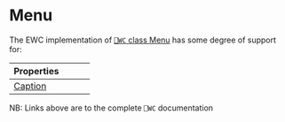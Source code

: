 # Menu

The EWC implementation of [`⎕WC` class Menu](https://help.dyalog.com/19.0/index.htm#GUI/Objects/Menu.htm) has some degree of support for:

| Properties|  |  |  |
|--|--|--|--|
 |  [Caption](https://help.dyalog.com/19.0/index.htm#GUI/Properties/Caption.htm)  |                                                                                |                                                                                |                                                                               |

NB: Links above are to the complete `⎕WC` documentation
